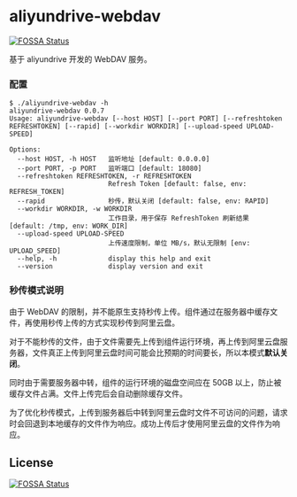 # aliyundrive-webdav
[![FOSSA Status](https://app.fossa.com/api/projects/git%2Bgithub.com%2Fjakeslee%2Faliyundrive-webdav.svg?type=shield)](https://app.fossa.com/projects/git%2Bgithub.com%2Fjakeslee%2Faliyundrive-webdav?ref=badge_shield)


基于 aliyundrive 开发的 WebDAV 服务。

### 配置

```shell
$ ./aliyundrive-webdav -h        
aliyundrive-webdav 0.0.7
Usage: aliyundrive-webdav [--host HOST] [--port PORT] [--refreshtoken REFRESHTOKEN] [--rapid] [--workdir WORKDIR] [--upload-speed UPLOAD-SPEED]

Options:
  --host HOST, -h HOST   监听地址 [default: 0.0.0.0]
  --port PORT, -p PORT   监听端口 [default: 18080]
  --refreshtoken REFRESHTOKEN, -r REFRESHTOKEN
                         Refresh Token [default: false, env: REFRESH_TOKEN]
  --rapid                秒传，默认关闭 [default: false, env: RAPID]
  --workdir WORKDIR, -w WORKDIR
                         工作目录，用于保存 RefreshToken 刷新结果 [default: /tmp, env: WORK_DIR]
  --upload-speed UPLOAD-SPEED
                         上传速度限制，单位 MB/s，默认无限制 [env: UPLOAD_SPEED]
  --help, -h             display this help and exit
  --version              display version and exit
```

### 秒传模式说明

由于 WebDAV 的限制，并不能原生支持秒传上传。组件通过在服务器中缓存文件，再使用秒传上传的方式实现秒传到阿里云盘。

对于不能秒传的文件，由于文件需要先上传到组件运行环境，再上传到阿里云盘服务器，文件真正上传到阿里云盘时间可能会比预期的时间要长，所以本模式**默认关闭**。

同时由于需要服务器中转，组件的运行环境的磁盘空间应在 50GB 以上，防止被缓存文件占满。文件上传完后会自动删除缓存文件。

为了优化秒传模式，上传到服务器后中转到阿里云盘时文件不可访问的问题，请求时会回退到本地缓存的文件作为响应。成功上传后才使用阿里云盘的文件作为响应。



## License
[![FOSSA Status](https://app.fossa.com/api/projects/git%2Bgithub.com%2Fjakeslee%2Faliyundrive-webdav.svg?type=large)](https://app.fossa.com/projects/git%2Bgithub.com%2Fjakeslee%2Faliyundrive-webdav?ref=badge_large)